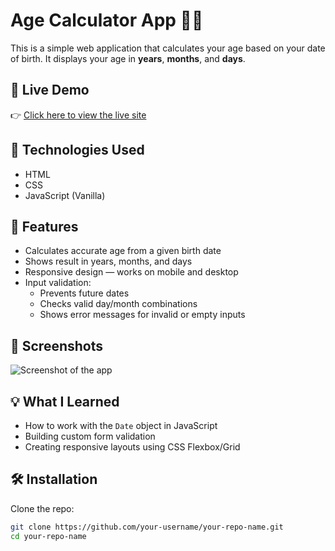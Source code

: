 # Age Calculator App 👤📅

This is a simple web application that calculates your age based on your date of birth. It displays your age in **years**, **months**, and **days**.

## 🚀 Live Demo

👉 [Click here to view the live site](https://your-username.github.io/your-repo-name)

## 🧰 Technologies Used

- HTML
- CSS
- JavaScript (Vanilla)

## 🎯 Features

- Calculates accurate age from a given birth date
- Shows result in years, months, and days
- Responsive design — works on mobile and desktop
- Input validation:
  - Prevents future dates
  - Checks valid day/month combinations
  - Shows error messages for invalid or empty inputs

## 📸 Screenshots

![Screenshot of the app](./assets/screenshot.png)

## 💡 What I Learned

- How to work with the `Date` object in JavaScript
- Building custom form validation
- Creating responsive layouts using CSS Flexbox/Grid

## 🛠️ Installation

Clone the repo:

```bash
git clone https://github.com/your-username/your-repo-name.git
cd your-repo-name
```
